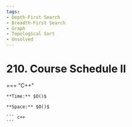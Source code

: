 ```yaml
---
tags:
- Depth-First Search
- Breadth-First Search
- Graph
- Topological Sort
- Unsolved
---
```



# 210. Course Schedule II

=== "C++"

    **Time:** $O()$

    **Space:** $O()$

    ``` c++
    ```